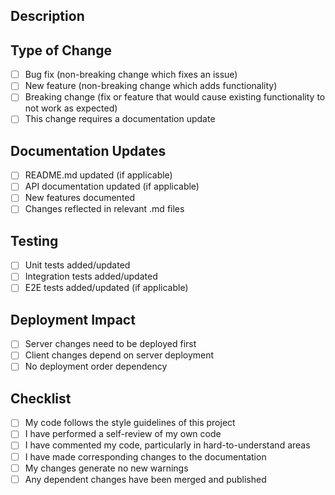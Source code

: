 ## Description
<!-- Describe your changes in detail -->

## Type of Change
- [ ] Bug fix (non-breaking change which fixes an issue)
- [ ] New feature (non-breaking change which adds functionality)
- [ ] Breaking change (fix or feature that would cause existing functionality to not work as expected)
- [ ] This change requires a documentation update

## Documentation Updates
<!-- List any documentation files that were updated/created -->
- [ ] README.md updated (if applicable)
- [ ] API documentation updated (if applicable)
- [ ] New features documented
- [ ] Changes reflected in relevant .md files

## Testing
<!-- Describe the tests you ran and/or added -->
- [ ] Unit tests added/updated
- [ ] Integration tests added/updated
- [ ] E2E tests added/updated (if applicable)

## Deployment Impact
<!-- How should this be deployed? -->
- [ ] Server changes need to be deployed first
- [ ] Client changes depend on server deployment
- [ ] No deployment order dependency

## Checklist
- [ ] My code follows the style guidelines of this project
- [ ] I have performed a self-review of my own code
- [ ] I have commented my code, particularly in hard-to-understand areas
- [ ] I have made corresponding changes to the documentation
- [ ] My changes generate no new warnings
- [ ] Any dependent changes have been merged and published